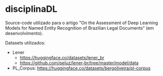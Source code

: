 # disciplinaDL
Source-code utilizado para o artigo "On the Assessment of Deep Learning Models for Named Entity Recognition of Brazilian Legal Documents"
(em desenvolvimento).

Datasets utilizados:
- Lener 
  - https://huggingface.co/datasets/lener_br
  - https://github.com/peluz/lener-br/tree/master/model/data
- PL_Corpus: https://huggingface.co/datasets/bergoliveira/pl-corpus

